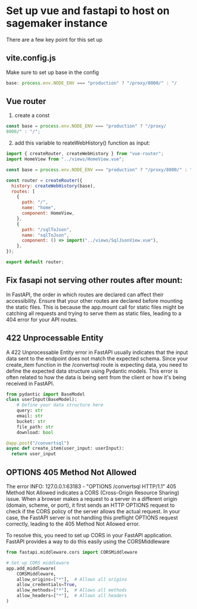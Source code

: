# Set up vue and fastapi to host on sagemaker instance

There are a few key point for this set up

## vite.config.js

Make sure to set up base in the config

```javascript
base: process.env.NODE_ENV === "production" ? "/proxy/8000/" : "/
```

## Vue router

1. create a const

```javascript
const base = process.env.NODE_ENV === "production" ? "/proxy/
8000/" : "/";
```

2. add this variable to reateWebHistory() function as input:

```javascript
import { createRouter, createWebHistory } from "vue-router";
import HomeView from "../views/HomeView.vue";

const base = process.env.NODE_ENV === "production" ? "/proxy/8000/" : "/";

const router = createRouter({
  history: createWebHistory(base),
  routes: [
    {
      path: "/",
      name: "home",
      component: HomeView,
    },
    {
      path: "/sqlToJson",
      name: "sqlToJson",
      component: () => import("../views/SqlJsonView.vue"),
    },
});

export default router;
```

## Fix fasapi not serving other routes after mount:

In FastAPI, the order in which routes are declared can affect their accessibility. Ensure that your other routes are declared before mounting the static files. This is because the app.mount call for static files might be catching all requests and trying to serve them as static files, leading to a 404 error for your API routes.

## 422 Unprocessable Entity

A 422 Unprocessable Entity error in FastAPI usually indicates that the input data sent to the endpoint does not match the expected schema. Since your create_item function in the /convertsql route is expecting data, you need to define the expected data structure using Pydantic models. This error is often related to how the data is being sent from the client or how it's being received in FastAPI.

```python
from pydantic import BaseModel
class userInput(BaseModel):
    # Define your data structure here
    query: str
    email: str
    bucket: str
    file_path: str
    download: bool

@app.post("/convertsql")
async def create_item(user_input: userInput):
  return user_input
```

## OPTIONS 405 Method Not Allowed

The error INFO: 127.0.0.1:63183 - "OPTIONS /convertsql HTTP/1.1" 405 Method Not Allowed indicates a CORS (Cross-Origin Resource Sharing) issue. When a browser makes a request to a server in a different origin (domain, scheme, or port), it first sends an HTTP OPTIONS request to check if the CORS policy of the server allows the actual request. In your case, the FastAPI server is not handling this preflight OPTIONS request correctly, leading to the 405 Method Not Allowed error.

To resolve this, you need to set up CORS in your FastAPI application. FastAPI provides a way to do this easily using the CORSMiddleware

```python
from fastapi.middleware.cors import CORSMiddleware

# Set up CORS middleware
app.add_middleware(
    CORSMiddleware,
    allow_origins=["*"],  # Allows all origins
    allow_credentials=True,
    allow_methods=["*"],  # Allows all methods
    allow_headers=["*"],  # Allows all headers
)
```
